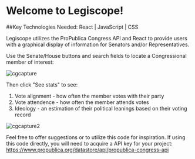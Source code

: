 # Welcome to Legiscope!

##Key Technologies Needed: React | JavaScript | CSS

Legiscope utilizes the ProPublica Congress API and React to provide users with a graphical display of information for Senators and/or Representatives.

Use the Senate/House buttons and search fields to locate a Congressional member of interest:

![cgcapture](https://user-images.githubusercontent.com/102998600/218234292-58419d12-10ba-42a1-a6ac-a8f4115796f1.PNG)

Then click "See stats" to see:
1. Vote alignment - how often the member votes with their party
2. Vote attendence - how often the member attends votes
3. Ideology - an estimation of their political leanings based on their voting record

![cgcapture2](https://user-images.githubusercontent.com/102998600/218234406-7169acb0-667b-41f6-868b-22727bbdd005.PNG)

Feel free to offer suggestions or to utilize this code for inspiration. If using this code directly, you will need to acquire a API key for your project: https://www.propublica.org/datastore/api/propublica-congress-api

